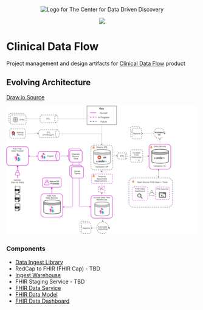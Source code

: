 
<p align="center">
  <img alt="Logo for The Center for Data Driven Discovery" src="https://raw.githubusercontent.com/d3b-center/handbook/master/website/static/img/chop_logo.svg?sanitize=true" width="400px" />
</p>
<p align="center">
  <a href="https://github.com/d3b-center/clinical-data-flow/blob/master/LICENSE"><img src="https://img.shields.io/github/license/d3b-center/clinical-data-flow.svg?style=for-the-badge"></a>
</p>

# Clinical Data Flow
Project management and design artifacts for [Clinical Data Flow](https://d3b.io/docs/products/clinical-data-flow) product

## Evolving Architecture
[Draw.io Source](https://drive.google.com/file/d/1xdtljwZ2FjFVxJD4tPRbP1QWk2j1eE3d/view?usp=sharing)

![Architecture](docs/static/img/clinical-data-flow-draft-arch.png)

### Components

- [Data Ingest Library](https://github.com/kids-first/kf-lib-data-ingest)
- RedCap to FHIR (FHIR Cap) - TBD
- [Ingest Warehouse](warehouse/README.md)
- FHIR Staging Service - TBD
- [FHIR Data Service](https://github.com/kids-first/kf-api-fhir-service)
- [FHIR Data Model](https://github.com/kids-first/kf-model-fhir)
- [FHIR Data Dashboard](https://github.com/kids-first/kf-ui-fhir-data-dashboard)

